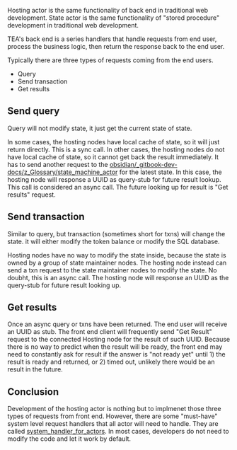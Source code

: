 Hosting actor is the same functionality of back end in traditional web development. 
State actor is the same functionality of "stored procedure" development in traditional web development.

TEA's back end is a series handlers that handle requests from end user, process the business logic, then return the response back to the end user.

Typically there are three types of requests coming from the end users.

* Query 
* Send transaction
* Get results

## Send query

Query will not modify state, it just get the current state of state.

In some cases, the hosting nodes have local cache of state, so it will just return directly. This is a sync call. In other cases, the hosting nodes do not have local cache of state, so it cannot get back the result immediately. It has to send another request to the [obsidian/_gitbook-dev-docs/z_Glossary/state_machine_actor](../_gitbook-dev-docs/z_Glossary/state_machine_actor.md) for the latest state. In this case, the hosting node will response a UUID as query-stub for future result lookup. This call is considered an async call. The future looking up for result is "Get results" request. 

## Send transaction

Similar to query, but transaction (sometimes short for txns) will change the state. it will either modify the token balance or modify the SQL database.

Hosting nodes have no way to modify the state inside, because the state is owned by a group of state maintainer nodes. The hosting node instead can send a txn request to the state maintainer nodes to modify the state. No doubht, this is an async call. The hosting node will response an UUID as the query-stub for future result looking up.

## Get results

Once an async query or txns have been returned. The end user will receive an UUID as stub. The front end client will frequently send "Get Result" request to the connected Hosting node for the result of such UUID. Because there is no way to predict when the result will be ready, the front end may need to constantly ask for result if the answer is "not ready yet" until 1) the result is ready and returned, or 2) timed out, unlikely there would be an result in the future.

## Conclusion

Development of the hosting actor is nothing but to implmenet those three types of requests from front end. However, there are some "must-have" system level request handlers that all actor will need to handle. They are called [system_handler_for_actors](system_handler_for_actors.md). In most cases, developers do not need to modify the code and let it work by default. 
